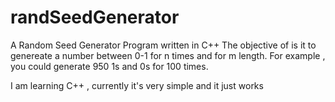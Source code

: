 # randSeedGenerator
A Random Seed Generator Program written in C++
The objective of is it to genereate a number between 0-1 for n times and for m length. For example , you could generate 950 1s and 0s for 100 times.

I am learning C++ , currently it's very simple and it just works 
